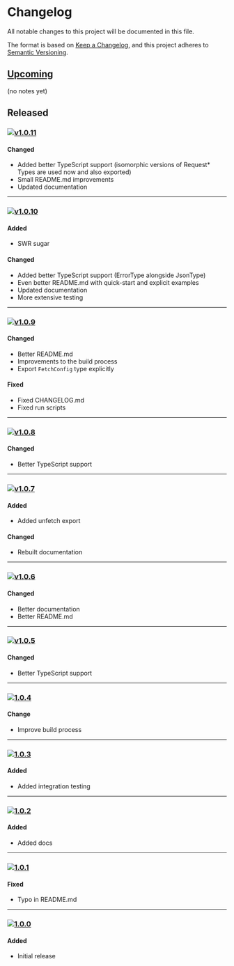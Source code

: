 [Upcoming]: https://github.com/Xunnamius/isomorphic-json-fetch/compare/main...develop
[v1.0.11]: https://github.com/Xunnamius/isomorphic-json-fetch/compare/v1.0.10...v1.0.11
[v1.0.10]: https://github.com/Xunnamius/isomorphic-json-fetch/compare/v1.0.9...v1.0.10
[v1.0.9]: https://github.com/Xunnamius/isomorphic-json-fetch/compare/v1.0.8...v1.0.9
[v1.0.8]: https://github.com/Xunnamius/isomorphic-json-fetch/compare/v1.0.7...v1.0.8
[v1.0.7]: https://github.com/Xunnamius/isomorphic-json-fetch/compare/v1.0.6...v1.0.7
[v1.0.6]: https://github.com/Xunnamius/isomorphic-json-fetch/compare/v1.0.5...v1.0.6
[v1.0.5]: https://github.com/Xunnamius/isomorphic-json-fetch/compare/1.0.4...v1.0.5
[1.0.4]: https://github.com/Xunnamius/isomorphic-json-fetch/compare/1.0.3...1.0.4
[1.0.3]: https://github.com/Xunnamius/isomorphic-json-fetch/compare/1.0.2...1.0.3
[1.0.2]: https://github.com/Xunnamius/isomorphic-json-fetch/compare/1.0.1...1.0.2
[1.0.1]: https://github.com/Xunnamius/isomorphic-json-fetch/compare/1.0.0...1.0.1
[1.0.0]: https://github.com/Xunnamius/isomorphic-json-fetch/releases/tag/1.0.0

[https://keepachangelog.com/en/1.0.0/]::

[types of changes]::
  [added]:: (for new features)
  [changed]:: (for changes in existing functionality)
  [deprecated]:: (for soon-to-be removed features)
  [removed]:: (for now removed features)
  [fixed]:: (for any bug fixes)
  [security]:: (in case of vulnerabilities)

# Changelog
All notable changes to this project will be documented in this file.

The format is based on [Keep a Changelog](https://keepachangelog.com/en/1.0.0/),
and this project adheres to [Semantic Versioning](https://semver.org/spec/v2.0.0.html).

## [Upcoming]

(no notes yet)

## Released

### [![v1.0.11](https://api.ergodark.com/badges/github-tag-date/xunnamius/isomorphic-json-fetch/v1.0.11)][v1.0.11]
#### Changed
- Added better TypeScript support (isomorphic versions of Request* Types are used now and also exported)
- Small README.md improvements
- Updated documentation

---

### [![v1.0.10](https://api.ergodark.com/badges/github-tag-date/xunnamius/isomorphic-json-fetch/v1.0.10)][v1.0.10]
#### Added
- SWR sugar

#### Changed
- Added better TypeScript support (ErrorType alongside JsonType)
- Even better README.md with quick-start and explicit examples
- Updated documentation
- More extensive testing

---

### [![v1.0.9](https://api.ergodark.com/badges/github-tag-date/xunnamius/isomorphic-json-fetch/v1.0.9)][v1.0.9]
#### Changed
- Better README.md
- Improvements to the build process
- Export `FetchConfig` type explicitly

#### Fixed
- Fixed CHANGELOG.md
- Fixed run scripts

---

### [![v1.0.8](https://api.ergodark.com/badges/github-tag-date/xunnamius/isomorphic-json-fetch/v1.0.8)][v1.0.8]
#### Changed
- Better TypeScript support

---

### [![v1.0.7](https://api.ergodark.com/badges/github-tag-date/xunnamius/isomorphic-json-fetch/v1.0.7)][v1.0.7]
#### Added
- Added unfetch export

#### Changed
- Rebuilt documentation

---

### [![v1.0.6](https://api.ergodark.com/badges/github-tag-date/xunnamius/isomorphic-json-fetch/v1.0.6)][v1.0.6]
#### Changed
- Better documentation
- Better README.md

---

### [![v1.0.5](https://api.ergodark.com/badges/github-tag-date/xunnamius/isomorphic-json-fetch/v1.0.5)][v1.0.5]
#### Changed
- Better TypeScript support

---

### [![1.0.4](https://api.ergodark.com/badges/github-tag-date/xunnamius/isomorphic-json-fetch/1.0.4)][1.0.4]
#### Change
- Improve build process

---

### [![1.0.3](https://api.ergodark.com/badges/github-tag-date/xunnamius/isomorphic-json-fetch/1.0.3)][1.0.3]
#### Added
- Added integration testing

---

### [![1.0.2](https://api.ergodark.com/badges/github-tag-date/xunnamius/isomorphic-json-fetch/1.0.2)][1.0.2]
#### Added
- Added docs

---

### [![1.0.1](https://api.ergodark.com/badges/github-tag-date/xunnamius/isomorphic-json-fetch/1.0.1)][1.0.1]
#### Fixed
- Typo in README.md

---

### [![1.0.0](https://api.ergodark.com/badges/github-tag-date/xunnamius/isomorphic-json-fetch/1.0.0)][1.0.0]
#### Added
- Initial release
